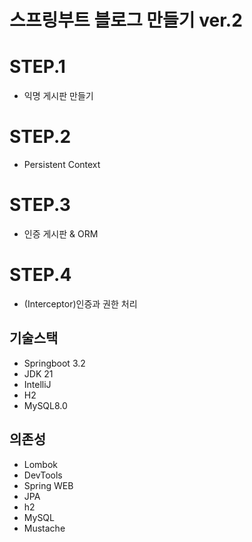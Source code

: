# 스프링부트 블로그 만들기 ver.2
# STEP.1
 - 익명 게시판 만들기
# STEP.2
 - Persistent Context
# STEP.3
 - 인증 게시판 & ORM
# STEP.4
 - (Interceptor)인증과 권한 처리 

## 기술스택

- Springboot 3.2
- JDK 21
- IntelliJ
- H2
- MySQL8.0

## 의존성

- Lombok
- DevTools
- Spring WEB
- JPA
- h2
- MySQL
- Mustache

